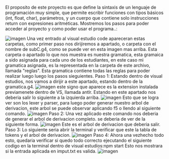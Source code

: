 El proposito de este proyecto es que define la sintaxis de un lenguaje de programación muy simple, que permite escribir funciones con tipos básicos (int, float, char), parámetros, y un cuerpo que contiene solo instrucciones return con expresiones aritméticas.
Mostremos los pasos para poder acceder al proyecto y como poder usar el programa..:

![imagen](https://github.com/user-attachments/assets/63a51435-d795-4764-8308-fbf50e635f4c)
Una vez entrado al visual estudio code apareceran estas carpetas, como primer paso nos dirijiremos a apartado, o carpeta con el nombre de subC.g4, como se puede ver en esta imagen mas arriba.
Esta carpeta o apartado lo que nos muestra es nuestra gramatica, esta gramaica a sido asignada para cada uno de los estudiantes, en este caso mi gramatica asignada, es la representada en la carpeta de este archivo, llamada "reglas".
Esta gramatica contiene todas las reglas para poder realizar luego luego los pasos sieguientes.
Paso 1:
Estando dentro de visual estudios, nos vamos a dirijir a este apartado, estando dentro de la gramatica.g4.
![imagen](https://github.com/user-attachments/assets/9d049fe2-46e4-4f8c-bcf5-16f85666949b)
este signo que aparece es la extension instalada previamenete dentro de VS, llamada antlr. Estando en este apartado nos deberia salir lo siguiente a la izquierda arriba.
![imagen](https://github.com/user-attachments/assets/86776934-5b95-4be8-a0ba-e88dee2c8942)
Esto que se logra ver son los lexer y parser, para luego poder generar nuestro arbol de derivacion, este arbol se puede observar aplicando f5 o llendo al siguiente comando.
![imagen](https://github.com/user-attachments/assets/4823c42f-5164-4011-bfc7-11f561e3b943)
Paso 2:
Una vez aplicado este comando nos deberia de generar el arbol de derivacion completo. se deberia de ver de la siguiente forma.
![imagen](https://github.com/user-attachments/assets/804d3608-d364-454b-8596-d43f9025c70c)
Este es el arbol de derivacion que deberia salir.
Paso 3:
Lo siguiente seria abrir la terminal y verificar que este la tabla de tokens y el arbol de derivacion.
![imagen](https://github.com/user-attachments/assets/0550d20e-8acb-45c2-be97-88950a4369dd)
Paso 4:
Ahora una vezhecho todo esto, quedaria verificar si quedo todo correcto ejecutando el siguiente codigo en la terminal dentro de visual estudios:npm start
Esto nos mostrara si la entrada aplicada en imput.txt es valida.
![imagen](https://github.com/user-attachments/assets/acd10045-5d50-4ba5-8e6a-5c8ce6011607)










